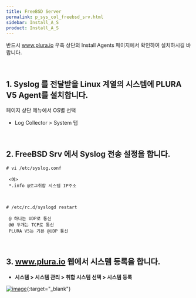 ```yaml
---
title: FreeBSD Server
permalink: p_sys_col_freebsd_srv.html
sidebar: Install_A_S
product: Install_A_S
---
```


반드시 www.plura.io 우측 상단의 Install Agents 페이지에서 확인하여 설치하시길 바랍니다.

<br />

## 1. Syslog 를 전달받을 Linux 계열의 시스템에 PLURA V5 Agent를 설치합니다.

페이지 상단 메뉴에서 OS별 선택

  - Log Collector > System 탭

<br /> 

## 2. FreeBSD Srv 에서 Syslog 전송 설정을 합니다.

`# vi /etc/syslog.conf`

     <예>
     *.info @로그취합 시스템 IP주소

<br />

`# /etc/rc.d/syslogd restart`

     @ 하나는 UDP로 통신
     @@ 두개는 TCP로 통신
     PLURA V5는 기본 @UDP 통신

<br />

## 3. www.plura.io 웹에서 시스템 등록을 합니다.
- **시스템 > 시스템 관리 > 취합 시스템 선택 > 시스템 등록**

 [![image](/docs/images/Ins_G/FreeBSD/freebsd.png)](/docs/images/Ins_G/FreeBSD/freebsd.png){:target="_blank"}